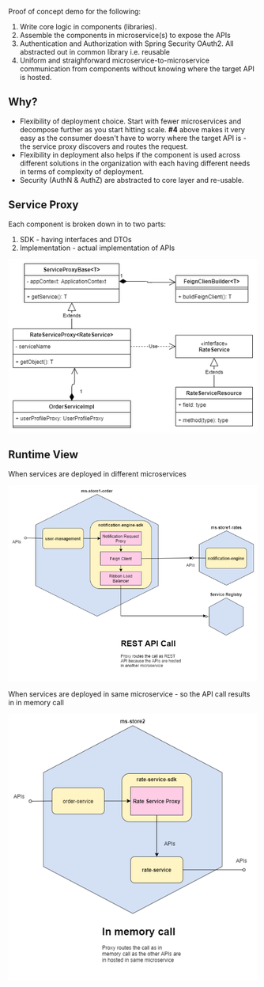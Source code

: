 Proof of concept demo for the following:
 1. Write core logic in components (libraries). 
 1. Assemble the components in microservice(s) to expose the APIs
 1. Authentication and Authorization with Spring Security OAuth2. All abstracted out in common library i.e. reusable
 1. Uniform and straighforward microservice-to-microservice communication from components without knowing where the target API is hosted. 

## Why?
 - Flexibility of deployment choice. Start with fewer microservices and decompose further as you start hitting scale. **#4** above makes it very easy as the consumer doesn't have to worry where the target API is - the service proxy discovers and routes the request.
 - Flexibility in deployment also helps if the component is used across different solutions in the organization with each having different needs in terms of complexity of deployment.
 - Security (AuthN & AuthZ) are abstracted to core layer and re-usable.

## Service Proxy
Each component is broken down in to two parts:
1. SDK - having interfaces and DTOs
1. Implementation - actual implementation of APIs 

![Service Proxy Structure](/images/service-proxy-structure.png)

## Runtime View

When services are deployed in different microservices

![Service Proxy Structure](/images/service-proxy-rest-call.png)

When services are deployed in same microservice - so the API call results in in memory call

![Service Proxy Structure](/images/service-proxy-inmemory-call.png)
